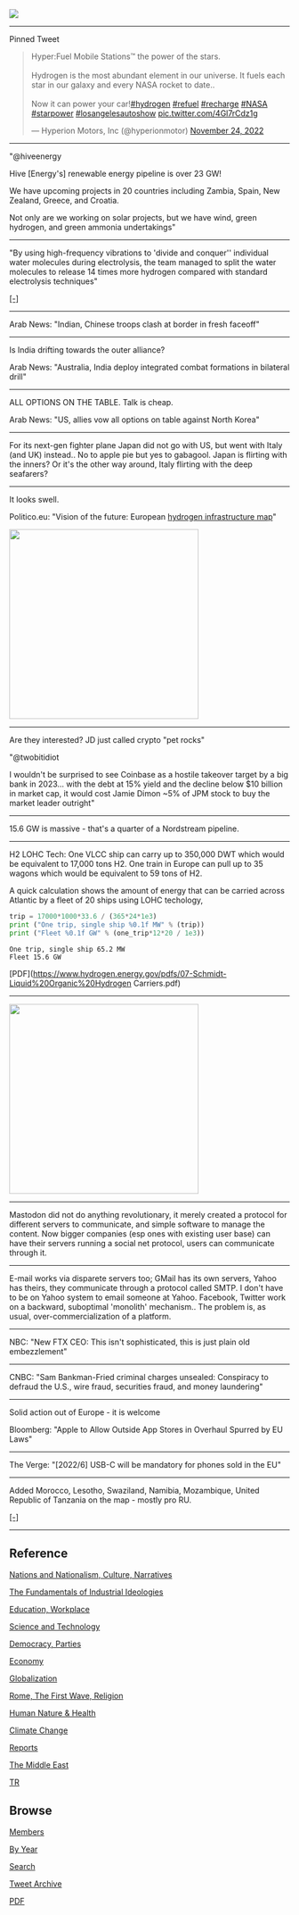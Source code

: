 <img src="https://drive.google.com/uc?export=view&id=1B2wf9R7AMH1d7Vw6e2mucLbIQ5NSjir7"/>

---

Pinned Tweet

<blockquote class="twitter-tweet"><p lang="en" dir="ltr">Hyper:Fuel Mobile Stations™ the power of the stars.<br><br>Hydrogen is the most abundant element in our universe. It fuels each star in our galaxy and every NASA rocket to date.. <br><br>Now it can power your car!<a href="https://twitter.com/hashtag/hydrogen?src=hash&amp;ref_src=twsrc%5Etfw">#hydrogen</a> <a href="https://twitter.com/hashtag/refuel?src=hash&amp;ref_src=twsrc%5Etfw">#refuel</a> <a href="https://twitter.com/hashtag/recharge?src=hash&amp;ref_src=twsrc%5Etfw">#recharge</a> <a href="https://twitter.com/hashtag/NASA?src=hash&amp;ref_src=twsrc%5Etfw">#NASA</a> <a href="https://twitter.com/hashtag/starpower?src=hash&amp;ref_src=twsrc%5Etfw">#starpower</a> <a href="https://twitter.com/hashtag/losangelesautoshow?src=hash&amp;ref_src=twsrc%5Etfw">#losangelesautoshow</a> <a href="https://t.co/4Gl7rCdz1g">pic.twitter.com/4Gl7rCdz1g</a></p>&mdash; Hyperion Motors, Inc (@hyperionmotor) <a href="https://twitter.com/hyperionmotor/status/1595587623783141376?ref_src=twsrc%5Etfw">November 24, 2022</a></blockquote> <script async src="https://platform.twitter.com/widgets.js" charset="utf-8"></script>

---

"@hiveenergy

Hive [Energy's] renewable energy pipeline is over 23 GW! 

We have upcoming projects in 20 countries including Zambia, Spain, New
Zealand, Greece, and Croatia.

Not only are we working on solar projects, but we have wind, green
hydrogen, and green ammonia undertakings"

---

"By using high-frequency vibrations to 'divide and conquer''
individual water molecules during electrolysis, the team managed to
split the water molecules to release 14 times more hydrogen compared
with standard electrolysis techniques"

[[-]](https://mastodon.social/@sflorg/109506278652880699)

---

Arab News: "Indian, Chinese troops clash at border in fresh faceoff"

---

Is India drifting towards the outer alliance?

Arab News: "Australia, India deploy integrated combat formations in bilateral drill"

---

ALL OPTIONS ON THE TABLE. Talk is cheap.

Arab News: "US, allies vow all options on table against North Korea"

---

For its next-gen fighter plane Japan did not go with US, but went with
Italy (and UK) instead.. No to apple pie but yes to gabagool. Japan is
flirting with the inners? Or it's the other way around, Italy flirting
with the deep seafarers?

---

It looks swell.

Politico.eu: "Vision of the future: European [hydrogen infrastructure map](https://www.h2inframap.eu/#map)"

<img width="340" src="https://pbs.twimg.com/media/Fj2Ij4bX0AAAt3V?format=jpg&name=small"/>

---

Are they interested? JD just called crypto "pet rocks"

"@twobitidiot

I wouldn't be surprised to see Coinbase as a hostile takeover target
by a big bank in 2023... with the debt at 15% yield and the decline
below $10 billion in market cap, it would cost Jamie Dimon ~5% of JPM
stock to buy the market leader outright"

---

15.6 GW is massive - that's a quarter of a Nordstream pipeline.

---

H2 LOHC Tech: One VLCC ship can carry up to 350,000 DWT which would be
equivalent to 17,000 tons H2. One train in Europe can pull up to 35
wagons which would be equivalent to 59 tons of H2.

A quick calculation shows the amount of energy that can be carried
across Atlantic by a fleet of 20 ships using LOHC techology,

```python
trip = 17000*1000*33.6 / (365*24*1e3)
print ("One trip, single ship %0.1f MW" % (trip))
print ("Fleet %0.1f GW" % (one_trip*12*20 / 1e3))
```

```text
One trip, single ship 65.2 MW
Fleet 15.6 GW
```

[PDF](https://www.hydrogen.energy.gov/pdfs/07-Schmidt-Liquid%20Organic%20Hydrogen Carriers.pdf)

---

<img width="340" src="https://pbs.twimg.com/media/FjyFDkrWQAE-x66?format=jpg&name=small"/>

---

Mastodon did not do anything revolutionary, it merely created a
protocol for different servers to communicate, and simple software to
manage the content. Now bigger companies (esp ones with existing user
base) can have their servers running a social net protocol, users can
communicate through it.

---

E-mail works via disparete servers too; GMail has its own servers,
Yahoo has theirs, they communicate through a protocol called SMTP. I
don't have to be on Yahoo system to email someone at Yahoo. Facebook,
Twitter work on a backward, suboptimal 'monolith' mechanism.. The
problem is, as usual, over-commercialization of a platform.

---

NBC: "New FTX CEO: This isn't sophisticated, this is just plain old
embezzlement"

---

CNBC: "Sam Bankman-Fried criminal charges unsealed: Conspiracy to
defraud the U.S., wire fraud, securities fraud, and money laundering"

---

Solid action out of Europe - it is welcome

Bloomberg: "Apple to Allow Outside App Stores in Overhaul Spurred by EU Laws"

---

The Verge: "[2022/6] USB-C will be mandatory for phones sold in the EU"

---

Added Morocco, Lesotho, Swaziland, Namibia, Mozambique, United
Republic of Tanzania on the map - mostly pro RU.

[[-]](2022/12/ru-africa.html)

---

## Reference

[Nations and Nationalism, Culture, Narratives](2013/02/nations-and-nationalism.html)

[The Fundamentals of Industrial Ideologies](2011/04/fundamentals-of-industrial-ideologies.html)

[Education, Workplace](2017/09/education-workplace.html)

[Science and Technology](2018/09/science-technology.html)

[Democracy, Parties](2016/11/democracy.html)

[Economy](2018/05/economy.html)

[Globalization](2018/09/globalization.html)

[Rome, The First Wave, Religion](2017/12/rome.html)

[Human Nature & Health](2020/07/human-nature.html)

[Climate Change](2018/12/climate.html)

[Reports](2019/05/reports.html)

[The Middle East](2019/07/middleeast.html)

[TR](../tr)

## Browse

[Members](2022/08/members.html)

[By Year](years.html)

[Search](search.html)

[Tweet Archive](tweets/index.html)

[PDF](https://drive.google.com/uc?export=view&id=1FSi-1MnqXVq_PVTEXzzflwN8-7h92N_R)


